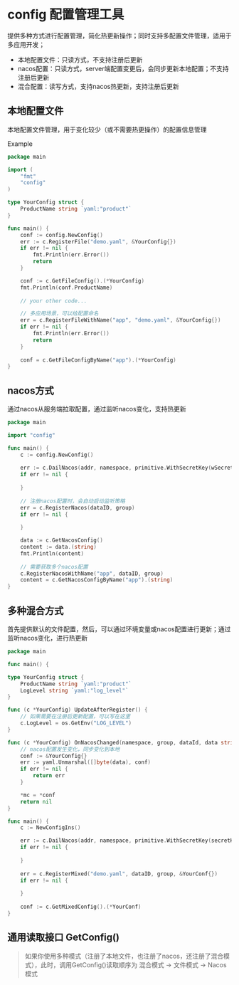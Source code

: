 # config 配置管理工具
提供多种方式进行配置管理，简化热更新操作；同时支持多配置文件管理，适用于多应用开发；

- 本地配置文件：只读方式，不支持注册后更新
- nacos配置：只读方式，server端配置变更后，会同步更新本地配置；不支持注册后更新
- 混合配置：读写方式，支持nacos热更新，支持注册后更新

## 本地配置文件
本地配置文件管理，用于变化较少（或不需要热更操作）的配置信息管理

Example

```go
package main

import (
	"fmt"
	"config"
)

type YourConfig struct {
	ProductName string `yaml:"product"`
}

func main() {
	conf := config.NewConfig()
	err := c.RegisterFile("demo.yaml", &YourConfig{})
	if err != nil {
		fmt.Println(err.Error())
		return
	}

	conf := c.GetFileConfig().(*YourConfig)
	fmt.Println(conf.ProductName)
	
	// your other code...

	// 多应用场景，可以给配置命名
	err = c.RegisterFileWithName("app", "demo.yaml", &YourConfig{})
	if err != nil {
		fmt.Println(err.Error())
		return
	}
	
	conf = c.GetFileConfigByName("app").(*YourConfig)
}

```

## nacos方式
通过nacos从服务端拉取配置，通过监听nacos变化，支持热更新

```go
package main

import "config"

func main() {
	c := config.NewConfig()
	
	err := c.DailNacos(addr, namespace, primitive.WithSecretKey(wSecretKey), primitive.WithAccessKey(wAccessKey))
	if err != nil {
		
	}
	
	// 注册nacos配置时，会自动启动监听策略
	err = c.RegisterNacos(dataID, group)
	if err != nil {
		
	}

	data := c.GetNacosConfig()
	content := data.(string)
	fmt.Println(content)
	
	// 需要获取多个nacos配置
	c.RegisterNacosWithName("app", dataID, group)
	content = c.GetNacosConfigByName("app").(string)
}

```

## 多种混合方式
首先提供默认的文件配置，然后，可以通过环境变量或nacos配置进行更新；通过监听nacos变化，进行热更新

```go
package main

func main() {

type YourConfig struct {
	ProductName string `yaml:"product"`
	LogLevel string `yaml:"log_level"`
}

func (c *YourConfig) UpdateAfterRegister() { 
	// 如果需要在注册后更新配置，可以写在这里 
	c.LogLevel = os.GetEnv("LOG_LEVEL")
}

func (c *YourConfig) OnNacosChanged(namespace, group, dataId, data string) error { 
	// nacos配置发生变化，同步变化到本地
	conf := &YourConfig{}
	err := yaml.Unmarshal([]byte(data), conf)
	if err != nil {
		return err
	}

	*mc = *conf
	return nil
}

func main() {
	c := NewConfigIns()

	err := c.DailNacos(addr, namespace, primitive.WithSecretKey(secretKey), primitive.WithAccessKey(accessKey))
	if err != nil {
	
	}
	
	err = c.RegisterMixed("demo.yaml", dataID, group, &YourConf{})
	if err != nil {
	
	}
	
	conf := c.GetMixedConfig().(*YourConf)
}

```

## 通用读取接口 GetConfig()
> 如果你使用多种模式（注册了本地文件，也注册了nacos，还注册了混合模式），此时，调用GetConfig()读取顺序为 混合模式 -> 文件模式 -> Nacos模式